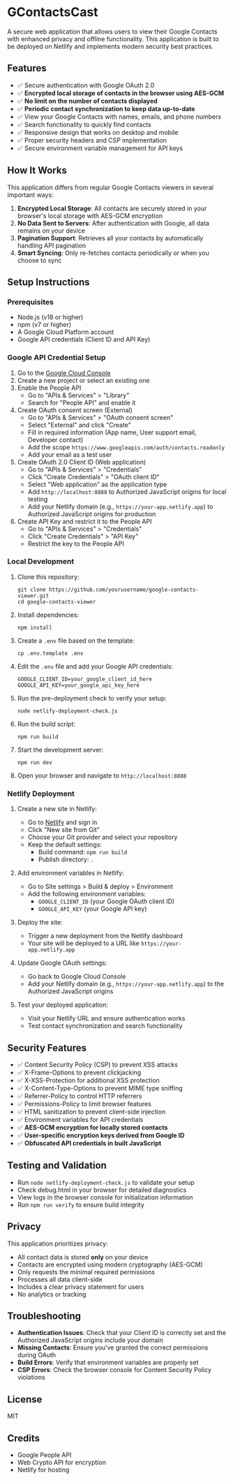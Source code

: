 # GContactsCast

A secure web application that allows users to view their Google Contacts with enhanced privacy and offline functionality. This application is built to be deployed on Netlify and implements modern security best practices.

## Features

- ✅ Secure authentication with Google OAuth 2.0
- ✅ **Encrypted local storage of contacts in the browser using AES-GCM**
- ✅ **No limit on the number of contacts displayed**
- ✅ **Periodic contact synchronization to keep data up-to-date**
- ✅ View your Google Contacts with names, emails, and phone numbers
- ✅ Search functionality to quickly find contacts
- ✅ Responsive design that works on desktop and mobile
- ✅ Proper security headers and CSP implementation
- ✅ Secure environment variable management for API keys

## How It Works

This application differs from regular Google Contacts viewers in several important ways:

1. **Encrypted Local Storage**: All contacts are securely stored in your browser's local storage with AES-GCM encryption
2. **No Data Sent to Servers**: After authentication with Google, all data remains on your device
3. **Pagination Support**: Retrieves all your contacts by automatically handling API pagination
4. **Smart Syncing**: Only re-fetches contacts periodically or when you choose to sync

## Setup Instructions

### Prerequisites

- Node.js (v18 or higher)
- npm (v7 or higher)
- A Google Cloud Platform account
- Google API credentials (Client ID and API Key)

### Google API Credential Setup

1. Go to the [Google Cloud Console](https://console.cloud.google.com/)
2. Create a new project or select an existing one
3. Enable the People API
   - Go to "APIs & Services" > "Library"
   - Search for "People API" and enable it
4. Create OAuth consent screen (External)
   - Go to "APIs & Services" > "OAuth consent screen"
   - Select "External" and click "Create"
   - Fill in required information (App name, User support email, Developer contact)
   - Add the scope `https://www.googleapis.com/auth/contacts.readonly`
   - Add your email as a test user
5. Create OAuth 2.0 Client ID (Web application)
   - Go to "APIs & Services" > "Credentials"
   - Click "Create Credentials" > "OAuth client ID"
   - Select "Web application" as the application type
   - Add `http://localhost:8888` to Authorized JavaScript origins for local testing
   - Add your Netlify domain (e.g., `https://your-app.netlify.app`) to Authorized JavaScript origins for production
6. Create API Key and restrict it to the People API
   - Go to "APIs & Services" > "Credentials"
   - Click "Create Credentials" > "API Key"
   - Restrict the key to the People API

### Local Development

1. Clone this repository:
   ```
   git clone https://github.com/yourusername/google-contacts-viewer.git
   cd google-contacts-viewer
   ```

2. Install dependencies:
   ```
   npm install
   ```

3. Create a `.env` file based on the template:
   ```
   cp .env.template .env
   ```

4. Edit the `.env` file and add your Google API credentials:
   ```
   GOOGLE_CLIENT_ID=your_google_client_id_here
   GOOGLE_API_KEY=your_google_api_key_here
   ```

5. Run the pre-deployment check to verify your setup:
   ```
   node netlify-deployment-check.js
   ```

6. Run the build script:
   ```
   npm run build
   ```

7. Start the development server:
   ```
   npm run dev
   ```

8. Open your browser and navigate to `http://localhost:8888`

### Netlify Deployment

1. Create a new site in Netlify:
   - Go to [Netlify](https://app.netlify.com/) and sign in
   - Click "New site from Git"
   - Choose your Git provider and select your repository
   - Keep the default settings: 
     - Build command: `npm run build`
     - Publish directory: `.`

2. Add environment variables in Netlify:
   - Go to Site settings > Build & deploy > Environment
   - Add the following environment variables:
     - `GOOGLE_CLIENT_ID` (your Google OAuth client ID)
     - `GOOGLE_API_KEY` (your Google API key)

3. Deploy the site:
   - Trigger a new deployment from the Netlify dashboard
   - Your site will be deployed to a URL like `https://your-app.netlify.app`

4. Update Google OAuth settings:
   - Go back to Google Cloud Console
   - Add your Netlify domain (e.g., `https://your-app.netlify.app`) to the Authorized JavaScript origins

5. Test your deployed application:
   - Visit your Netlify URL and ensure authentication works
   - Test contact synchronization and search functionality

## Security Features

- ✅ Content Security Policy (CSP) to prevent XSS attacks
- ✅ X-Frame-Options to prevent clickjacking
- ✅ X-XSS-Protection for additional XSS protection
- ✅ X-Content-Type-Options to prevent MIME type sniffing
- ✅ Referrer-Policy to control HTTP referrers
- ✅ Permissions-Policy to limit browser features
- ✅ HTML sanitization to prevent client-side injection
- ✅ Environment variables for API credentials
- ✅ **AES-GCM encryption for locally stored contacts**
- ✅ **User-specific encryption keys derived from Google ID**
- ✅ **Obfuscated API credentials in built JavaScript**

## Testing and Validation

- Run `node netlify-deployment-check.js` to validate your setup
- Check debug.html in your browser for detailed diagnostics
- View logs in the browser console for initialization information
- Run `npm run verify` to ensure build integrity

## Privacy

This application prioritizes privacy:
- All contact data is stored **only** on your device
- Contacts are encrypted using modern cryptography (AES-GCM)
- Only requests the minimal required permissions
- Processes all data client-side
- Includes a clear privacy statement for users
- No analytics or tracking

## Troubleshooting

- **Authentication Issues**: Check that your Client ID is correctly set and the Authorized JavaScript origins include your domain
- **Missing Contacts**: Ensure you've granted the correct permissions during OAuth
- **Build Errors**: Verify that environment variables are properly set
- **CSP Errors**: Check the browser console for Content Security Policy violations

## License

MIT

## Credits

- Google People API
- Web Crypto API for encryption
- Netlify for hosting
